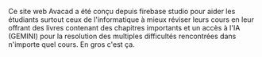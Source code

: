 Ce site web Avacad a été conçu depuis firebase studio pour aider les étudiants surtout ceux de l'informatique à mieux réviser leurs cours en leur offrant des livres contenant des chapitres importants et un accès à l'IA (GEMINI) pour la resolution des multiples difficultés rencontrées dans n'importe quel cours. En gros c'est ça. 
